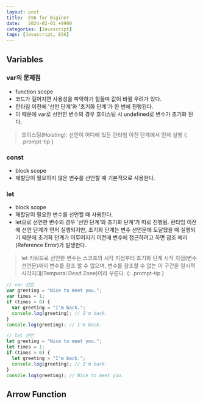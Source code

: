 ```yaml
---
layout: post
title:  ES6 for Biginer
date:   2024-02-01 +0900
categories: [Javascript]
tags: [Javascript, ES6]
---
```



## Variables

### var의 문제점

- function scope
- 코드가 길어지면 사용성을 파악하기 힘들며 값이 바뀔 우려가 있다.
- 런타임 이전에 '선언 단계'와 '초기화 단계'가 한 번에 진행된다.
- 이 때문에 var로 선언한 변수의 경우 호이스팅 시 undefined로 변수가 초기화 된다.
> 호이스팅(Hoisting): 선언이 어디에 있든 런타임 이전 단계에서 먼저 실행
{: .prompt-tip }

### const

- block scope
- 재할당이 필요하지 않은 변수를 선언할 때 기본적으로 사용한다.

### let

- block scope
- 재할당이 필요한 변수를 선언할 때 사용한다.
- let으로 선언한 변수의 경우 '선언 단계'와 초기화 단계'가 따로 진행됨. 런타임 이전에 선언 단계가 먼저 실행되지만, 초기화 단계는 변수 선언문에 도달했을 때 실행되기 때문에 초기화 단계가 이루어지기 이전에 변수에 접근하려고 하면 참조 에러(Reference Error)가 발생한다.
> let 키워드로 선언한 변수는 스코프의 시작 지점부터 초기화 단계 시작 지점(변수 선언문)까지 변수를 참조 할 수 없으며, 변수를 참조할 수 없는 이 구간을 일시적 사각지대(Temporal Dead Zone)이라 부른다.
{: .prompt-tip }


```javascript
// var 선언
var greeting = "Nice to meet you.";
var times = 1;
if (times > 0) {
  var greeting = "I'm back.";
  console.log(greeting); // I'm back.
}
console.log(greeting); // I'm back.

// let 선언
let greeting = "Nice to meet you.";
let times = 1;
if (times > 0) {
  let greeting = "I'm back.";
  console.log(greeting); // I'm back.
}
console.log(greeting); // Nice to meet you.
```


## Arrow Function